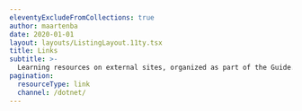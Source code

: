 ```yaml
---
eleventyExcludeFromCollections: true
author: maartenba
date: 2020-01-01
layout: layouts/ListingLayout.11ty.tsx
title: Links
subtitle: >-
  Learning resources on external sites, organized as part of the Guide.
pagination:
  resourceType: link
  channel: /dotnet/
---
```

